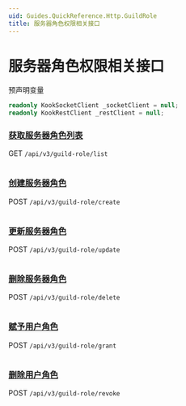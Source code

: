 ```yaml
---
uid: Guides.QuickReference.Http.GuildRole
title: 服务器角色权限相关接口
---
```


# 服务器角色权限相关接口

预声明变量

```csharp
readonly KookSocketClient _socketClient = null;
readonly KookRestClient _restClient = null;
```

### [获取服务器角色列表]

GET `/api/v3/guild-role/list`

```csharp

```

### [创建服务器角色]

POST `/api/v3/guild-role/create`

```csharp

```

### [更新服务器角色]

POST `/api/v3/guild-role/update`

```csharp

```

### [删除服务器角色]

POST `/api/v3/guild-role/delete`

```csharp

```

### [赋予用户角色]

POST `/api/v3/guild-role/grant`

```csharp

```

### [删除用户角色]

POST `/api/v3/guild-role/revoke`

```csharp

```

[获取服务器角色列表]: https://developer.kookapp.cn/doc/http/guild-role#获取服务器角色列表
[创建服务器角色]: https://developer.kookapp.cn/doc/http/guild-role#创建服务器角色
[更新服务器角色]: https://developer.kookapp.cn/doc/http/guild-role#更新服务器角色
[删除服务器角色]: https://developer.kookapp.cn/doc/http/guild-role#删除服务器角色
[赋予用户角色]: https://developer.kookapp.cn/doc/http/guild-role#赋予用户角色
[删除用户角色]: https://developer.kookapp.cn/doc/http/guild-role#删除用户角色

